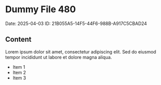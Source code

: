 # Dummy File 480

Date: 2025-04-03
ID: 21B055A5-14F5-44F6-988B-A917C5CBAD24

## Content

Lorem ipsum dolor sit amet, consectetur adipiscing elit.
Sed do eiusmod tempor incididunt ut labore et dolore magna aliqua.

* Item 1
* Item 2
* Item 3
